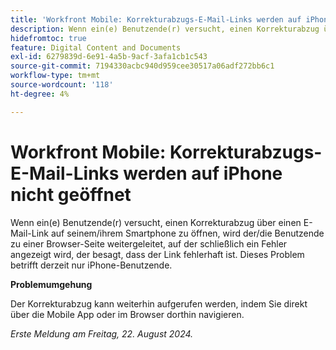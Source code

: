 ```yaml
---
title: 'Workfront Mobile: Korrekturabzugs-E-Mail-Links werden auf iPhone nicht geöffnet'
description: Wenn ein(e) Benutzende(r) versucht, einen Korrekturabzug über einen E-Mail-Link auf seinem/ihrem Smartphone zu öffnen, wird der/die Benutzende zu einer Browser-Seite weitergeleitet, auf der schließlich ein Fehler angezeigt wird, der besagt, dass der Link fehlerhaft ist.
hidefromtoc: true
feature: Digital Content and Documents
exl-id: 6279839d-6e91-4a5b-9acf-3afa1cb1c543
source-git-commit: 7194330acbc940d959cee30517a06adf272bb6c1
workflow-type: tm+mt
source-wordcount: '118'
ht-degree: 4%

---
```


# Workfront Mobile: Korrekturabzugs-E-Mail-Links werden auf iPhone nicht geöffnet

Wenn ein(e) Benutzende(r) versucht, einen Korrekturabzug über einen E-Mail-Link auf seinem/ihrem Smartphone zu öffnen, wird der/die Benutzende zu einer Browser-Seite weitergeleitet, auf der schließlich ein Fehler angezeigt wird, der besagt, dass der Link fehlerhaft ist. Dieses Problem betrifft derzeit nur iPhone-Benutzende.

**Problemumgehung**

Der Korrekturabzug kann weiterhin aufgerufen werden, indem Sie direkt über die Mobile App oder im Browser dorthin navigieren.

_Erste Meldung am Freitag, 22. August 2024._
